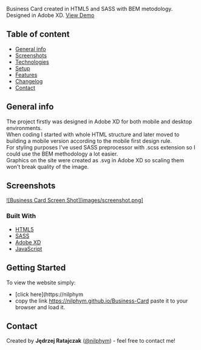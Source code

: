 Business Card created in HTML5 and SASS with BEM metodology. Designed in Adobe XD.
[View Demo](https://nilphym.github.io/Business-Card)


## Table of content
* [General info](#general-info)
* [Screenshots](#screenshots)
* [Technologies](#technologies)
* [Setup](#setup)
* [Features](#features)
* [Changelog](#changelog)
* [Contact](#contact)


## General info
The project firstly was designed in Adobe XD for both mobile and desktop environments.  
When coding I started with whole HTML structure and later moved to building a mobile version according to the mobile first design rule.  
For styling purposes I've used SASS preprocessor with .scss extension so I could use the BEM methodology a lot easier.  
Graphics on the site were created as .svg in Adobe XD so scaling them won't break quality of the image.  


## Screenshots
[![Business Card Screen Shot][images/screenshot.png]](https://nilphym.github.io/Business-Card)


### Built With
* [HTML5](https://html.spec.whatwg.org)
* [SASS](https://sass-lang.com)
* [Adobe XD](https://www.adobe.com/products/xd.html)
* [JavaScript](https://developer.mozilla.org/en-US/docs/Web/JavaScript)


## Getting Started
To view the website simply: 
* [click here](https://nilphym
* copy the link https://nilphym.github.io/Business-Card paste it to your browser and load it.


## Contact
Created by **Jędrzej Ratajczak** ([@nilphym](https://github.com/nilphym)) - feel free to contact me!
